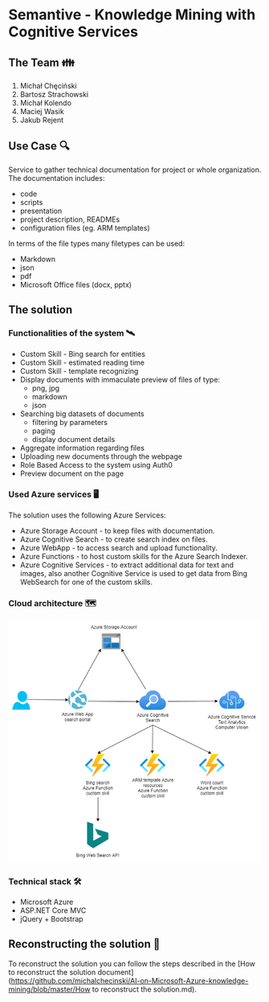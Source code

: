 # Semantive - Knowledge Mining with Cognitive Services

## The Team :family:

1. Michał Chęciński 
2. Bartosz Strachowski
3. Michał Kolendo
4. Maciej Wasik
5. Jakub Rejent


## Use Case :mag:

Service to gather technical documentation for project or whole organization. The documentation includes:

- code
- scripts
- presentation
- project description, READMEs
- configuration files (eg. ARM templates)

In terms of the file types many filetypes can be used:

- Markdown
- json
- pdf
- Microsoft Office files (docx, pptx)

## The solution
### Functionalities of the system :artificial_satellite:

- Custom Skill - Bing search for entities
- Custom Skill - estimated reading time
- Custom Skill - template recognizing
- Display documents with immaculate preview of files of type:
  - png, jpg
  - markdown
  - json
- Searching big datasets of documents
  - filtering by parameters
  - paging
  - display document details
- Aggregate information regarding files
- Uploading new documents through the webpage
- Role Based Access to the system using Auth0
- Preview document on the page

### Used Azure services :desktop_computer:

The solution uses the following Azure Services:

- Azure Storage Account - to keep files with documentation.
- Azure Cognitive Search - to create search index on files.
- Azure WebApp - to access search and upload functionality.
- Azure Functions - to host custom skills for the Azure Search Indexer.
- Azure Cognitive Services - to extract additional data for text and images, also another Cognitive Service is used to get data from Bing WebSearch for one of the custom skills.

### Cloud architecture :world_map:

![image](https://github.com/michalchecinski/AI-on-Microsoft-Azure-knowledge-mining/blob/master/images/arch_semantive_azure.png?raw=true)



### Technical stack :hammer_and_wrench:

- Microsoft Azure
- ASP.NET Core MVC
- jQuery + Bootstrap 

## Reconstructing the solution :construction_worker:

To reconstruct the solution you can follow the steps described in the [How to reconstruct the solution document](https://github.com/michalchecinski/AI-on-Microsoft-Azure-knowledge-mining/blob/master/How to reconstruct the solution.md).


